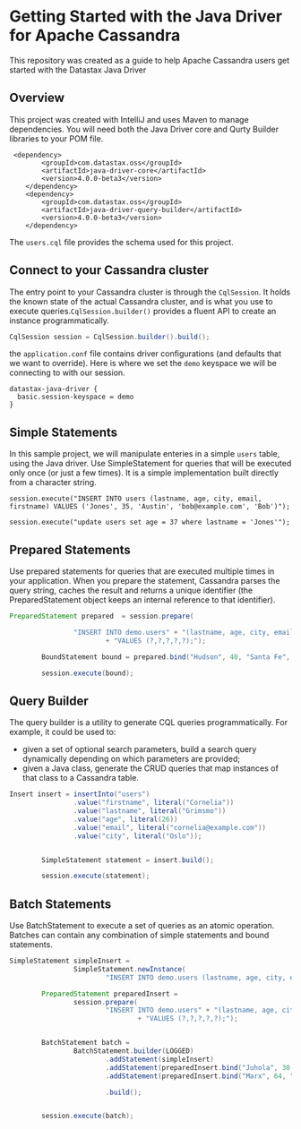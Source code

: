# Getting Started with the Java Driver for Apache Cassandra
This repository was created as a guide to help Apache Cassandra users get started with the Datastax Java Driver

## Overview
This project was created with IntelliJ and uses Maven to manage dependencies. You will need both the Java Driver core and Qurty Builder libraries to your POM file. 

     <dependency>
            <groupId>com.datastax.oss</groupId>
            <artifactId>java-driver-core</artifactId>
            <version>4.0.0-beta3</version>
        </dependency>
        <dependency>
            <groupId>com.datastax.oss</groupId>
            <artifactId>java-driver-query-builder</artifactId>
            <version>4.0.0-beta3</version>
        </dependency>
        
The `users.cql` file provides the schema used for this project.

## Connect to your Cassandra cluster

The entry point to your Cassandra cluster is through the `CqlSession`. It holds the known state of the actual Cassandra cluster, and is what you use to execute queries.`CqlSession.builder()` provides a fluent API to create an instance programmatically. 
```java
CqlSession session = CqlSession.builder().build();
```
the `application.conf` file contains driver configurations (and defaults that we want to override). Here is where we set the
`demo` keyspace we will be connecting to with our session.

```
datastax-java-driver {
  basic.session-keyspace = demo
}
```

## Simple Statements
In this sample project, we will manipulate enteries in a simple `users` table, using the Java driver. Use SimpleStatement for queries that will be executed only once (or just a few times). It is a simple implementation built directly from a character string. 

`session.execute("INSERT INTO users (lastname, age, city, email, firstname) VALUES ('Jones', 35, 'Austin', 'bob@example.com', 'Bob')");`

`session.execute("update users set age = 37 where lastname = 'Jones'");`

## Prepared Statements
Use prepared statements for queries that are executed multiple times in your application. When you prepare the statement, Cassandra parses the query string, caches the result and returns a unique identifier (the PreparedStatement object keeps an internal reference to that identifier).
```java
PreparedStatement prepared  = session.prepare(

                "INSERT INTO demo.users" + "(lastname, age, city, email, firstname)"
                        + "VALUES (?,?,?,?,?);");

        BoundStatement bound = prepared.bind("Hudson", 40, "Santa Fe", "kate@example.com", "Kate");

        session.execute(bound);
```
## Query Builder
The query builder is a utility to generate CQL queries programmatically. For example, it could be used to:

 * given a set of optional search parameters, build a search query dynamically depending on which parameters are provided;
 * given a Java class, generate the CRUD queries that map instances of that class to a Cassandra table.
```java
Insert insert = insertInto("users")
                .value("firstname", literal("Cornelia"))
                .value("lastname", literal("Grimsmo"))
                .value("age", literal(26))
                .value("email", literal("cornelia@example.com"))
                .value("city", literal("Oslo"));


        SimpleStatement statement = insert.build();

        session.execute(statement);
```

## Batch Statements
Use BatchStatement to execute a set of queries as an atomic operation. Batches can contain any combination of simple statements and bound statements.
```java
SimpleStatement simpleInsert =
                SimpleStatement.newInstance(
                        "INSERT INTO demo.users (lastname, age, city, email, firstname) VALUES ('Hicks', 28, 'Park City', 'raquelle@example.com', 'Raquelle')");

        PreparedStatement preparedInsert =
                session.prepare(
                        "INSERT INTO demo.users" + "(lastname, age, city, email, firstname)"
                                + "VALUES (?,?,?,?,?);");


        BatchStatement batch =
                BatchStatement.builder(LOGGED)
                        .addStatement(simpleInsert)
                        .addStatement(preparedInsert.bind("Juhola", 30, "Stockholm", "linda@example.com", "Linda"))
                        .addStatement(preparedInsert.bind("Marx", 64, "Trier", "karl@example.com", "Karl"))

                        .build();


        session.execute(batch);
```        
